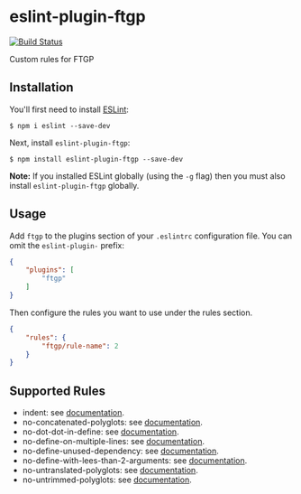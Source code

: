 # eslint-plugin-ftgp

[![Build Status](https://travis-ci.org/foretagsplatsen/ftgp-eslint.svg?branch=master)](https://travis-ci.org/foretagsplatsen/ftgp-eslint)

Custom rules for FTGP

## Installation

You'll first need to install [ESLint](http://eslint.org):

```
$ npm i eslint --save-dev
```

Next, install `eslint-plugin-ftgp`:

```
$ npm install eslint-plugin-ftgp --save-dev
```

**Note:** If you installed ESLint globally (using the `-g` flag) then you must also install `eslint-plugin-ftgp` globally.

## Usage

Add `ftgp` to the plugins section of your `.eslintrc` configuration file. You can omit the `eslint-plugin-` prefix:

```json
{
    "plugins": [
        "ftgp"
    ]
}
```


Then configure the rules you want to use under the rules section.

```json
{
    "rules": {
        "ftgp/rule-name": 2
    }
}
```

## Supported Rules

- indent: see [documentation](./docs/rules/indent.md).
- no-concatenated-polyglots: see [documentation](./docs/rules/no-concatenated-polyglots.md).
- no-dot-dot-in-define: see [documentation](./docs/rules/no-dot-dot-in-define.md).
- no-define-on-multiple-lines: see [documentation](./docs/rules/no-define-on-multiple-lines.md).
- no-define-unused-dependency: see [documentation](./docs/rules/no-define-unused-dependency.md).
- no-define-with-lees-than-2-arguments: see [documentation](./docs/rules/no-define-with-lees-than-2-arguments.md).
- no-untranslated-polyglots: see [documentation](./docs/rules/no-untranslated-polyglots.md).
- no-untrimmed-polyglots: see [documentation](./docs/rules/no-untrimmed-polyglots.md).





